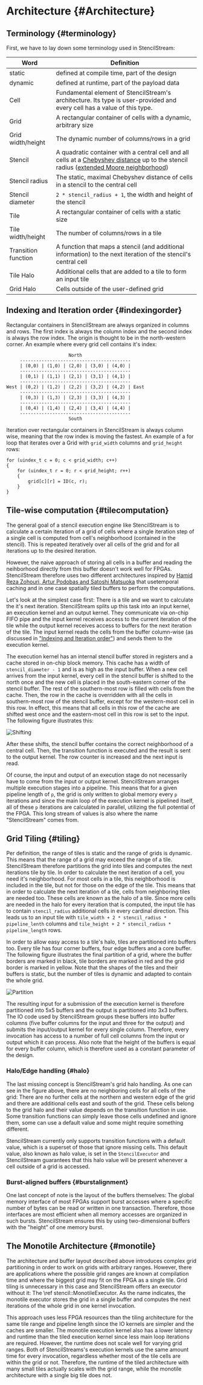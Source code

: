 # Architecture {#Architecture}

## Terminology {#terminology}

First, we have to lay down some terminology used in StencilStream:

| Word | Definition |
|------|------------|
| static | defined at compile time, part of the design |
| dynamic | defined at runtime, part of the payload data |
| Cell | Fundamental element of StencilStream's architecture. Its type is user-provided and every cell has a value of this type. |
| Grid | A rectangular container of cells with a dynamic, arbitrary size |
| Grid width/height | The dynamic number of columns/rows in a grid |
| Stencil | A quadratic container with a central cell and all cells at a [Chebyshev distance](https://en.wikipedia.org/wiki/Chebyshev_distance) up to the stencil radius ([extended Moore neighborhood](https://en.wikipedia.org/wiki/Moore_neighborhood)) |
| Stencil radius | The static, maximal Chebyshev distance of cells in a stencil to the central cell |
| Stencil diameter | `2 * stencil_radius + 1`, the width and height of the stencil |
| Tile | A rectangular container of cells with a static size |
| Tile width/height | The number of columns/rows in a tile |
| Transition function | A function that maps a stencil (and additional information) to the next iteration of the stencil's central cell |
| Tile Halo | Additional cells that are added to a tile to form an input tile |
| Grid Halo | Cells outside of the user-defined grid |

## Indexing and Iteration order {#indexingorder}

Rectangular containers in StencilStream are always organized in columns and rows. The first index is always the column index and the second index is always the row index. The origin is thought to be in the north-western corner. An example where every grid cell contains it's index:

```
                       North
     -----------------------------------------
     | (0,0) | (1,0) | (2,0) | (3,0) | (4,0) |
     -----------------------------------------
     | (0,1) | (1,1) | (2,1) | (3,1) | (4,1) |
     -----------------------------------------
West | (0,2) | (1,2) | (2,2) | (3,2) | (4,2) | East
     -----------------------------------------
     | (0,3) | (1,3) | (2,3) | (3,3) | (4,3) |
     -----------------------------------------
     | (0,4) | (1,4) | (2,4) | (3,4) | (4,4) |
     -----------------------------------------
                       South
```

Iteration over rectangular containers in StencilStream is always column wise, meaning that the row index is moving the fastest. An example of a for loop that iterates over a Grid with `grid_width` columns and `grid_height` rows:

```
for (uindex_t c = 0; c < grid_width; c++)
{
    for (uindex_t r = 0; r < grid_height; r++)
    {
        grid[c][r] = ID(c, r);
    }
}
```

## Tile-wise computation {#tilecomputation}

The general goal of a stencil execution engine like StencilStream is to calculate a certain iteration of a grid of cells where a single iteration step of a single cell is computed from cell's neighborhood (contained in the stencil). This is repeated iteratively over all cells of the grid and for all iterations up to the desired iteration.

However, the naive approach of storing all cells in a buffer and reading the neihborhood directly from this buffer doesn't work well for FPGAs. StencilStream therefore uses two different architectures inspired by [Hamid Reza Zohouri, Artur Podobas and Satoshi Matsuoka](https://dl.acm.org/doi/pdf/10.1145/3174243.3174248) that usetemporal caching and in one case spatially tiled buffers to perform the computations.

Let's look at the simplest case first: There is a tile and we want to calculate the it's next iteration. StencilStream splits up this task into an input kernel, an execution kernel and an output kernel. They communicate via on-chip FIFO pipe and the input kernel receives access to the current iteration of the tile while the output kernel receives access to buffers for the next iteration of the tile. The input kernel reads the cells from the buffer column-wise (as discussed in ["Indexing and Iteration order"](#index)) and sends them to the execution kernel.

The execution kernel has an internal stencil buffer stored in registers and a cache stored in on-chip block memory. This cache has a width of `stencil_diameter - 1` and is as high as the input buffer. When a new cell arrives from the input kernel, every cell in the stencil buffer is shifted to the north once and the new cell is placed in the south-eastern corner of the stencil buffer. The rest of the southern-most row is filled with cells from the cache. Then, the row in the cache is overridden with all the cells in southern-most row of the stencil buffer, except for the western-most cell in this row. In effect, this means that all cells in this row of the cache are shifted west once and the eastern-most cell in this row is set to the input. The following figure illustrates this:

![Shifting](shifting.svg)

After these shifts, the stencil buffer contains the correct neighborhood of a central cell. Then, the transition function is executed and the result is sent to the output kernel. The row counter is increased and the next input is read.

Of course, the input and output of an execution stage do not necessarily have to come from the input or output kernel. StencilStream arranges multiple execution stages into a pipeline. This means that for a given pipeline length of `p`, the grid is only written to global memory every `p` iterations and since the main loop of the execution kernel is pipelined itself, all of these `p` iterations are calculated in parallel, utilizing the full potential of the FPGA. This long stream of values is also where the name "StencilStream" comes from.

## Grid Tiling {#tiling}

Per definition, the range of tiles is static and the range of grids is dynamic. This means that the range of a grid may exceed the range of a tile. StencilStream therefore partitions the grid into tiles and computes the next iterations tile by tile. In order to calculate the next iteration of a cell, you need it's neighborhood. For most cells in a tile, this neighborhood is included in the tile, but not for those on the edge of the tile. This means that in order to calculate the next iteration of a tile, cells from neighboring tiles are needed too. These cells are known as the halo of a tile. Since more cells are needed in the halo for every iteration that is computed, the input tile has to contain `stencil_radius` additional cells in every cardinal direction. This leads us to an input tile with `tile_width + 2 * stencil_radius * pipeline_lenth` columns and `tile_height + 2 * stencil_radius * pipeline_length` rows.

In order to allow easy access to a tile's halo, tiles are partitioned into buffers too. Every tile has four corner buffers, four edge buffers and a core buffer. The following figure illustrates the final partition of a grid, where the buffer borders are marked in black, tile borders are marked in red and the grid border is marked in yellow. Note that the shapes of the tiles and their buffers is static, but the number of tiles is dynamic and adapted to contain the whole grid.

![Partition](partition.svg)

The resulting input for a submission of the execution kernel is therefore partitioned into 5x5 buffers and the output is partitioned into 3x3 buffers. The IO code used by StencilStream groups these buffers into buffer columns (five buffer columns for the input and three for the output) and submits the input/output kernel for every single column. Therefore, every invocation has access to a number of full cell columns from the input or output which it can process. Also note that the height of the buffers is equal for every buffer column, which is therefore used as a constant parameter of the design.

### Halo/Edge handling {#halo}

The last missing concept is StencilStream's grid halo handling. As one can see in the figure above, there are no neighboring cells for all cells of the grid: There are no further cells at the northern and western edge of the grid and there are additional cells east and south of the grid. These cells belong to the grid halo and their value depends on the transition function in use. Some transition functions can simply leave those cells undefined and ignore them, some can use a default value and some might require something different.

StencilStream currently only supports transition functions with a default value, which is a superset of those that ignore missing cells. This default value, also known as halo value, is set in the `StencilExecutor` and StencilStream guarantees that this halo value will be present whenever a cell outside of a grid is accessed.

### Burst-aligned buffers {#burstalignment}

One last concept of note is the layout of the buffers themselves: The global memory interface of most FPGAs support burst accesses where a specific number of bytes can be read or written in one transaction. Therefore, those interfaces are most efficient when all memory accesses are organized in such bursts. StencilStream ensures this by using two-dimensional buffers with the "height" of one memory burst.

## The Monotile Architecture {#monotile}

The architecture and buffer layout described above introduces complex grid partitioning in order to work on grids with arbitrary ranges. However, there are applications where the possible grid ranges are known at compilation time and where the biggest grid may fit on the FPGA as a single tile. Grid tiling is unnecessary in this case and StencilStream offers an executor without it: The \ref stencil::MonotileExecutor. As the name indicates, the monotile executor stores the grid in a single buffer and computes the next iterations of the whole grid in one kernel invocation.

This approach uses less FPGA resources than the tiling architecture for the same tile range and pipeline length since the IO kernels are simpler and the caches are smaller. The monotile execution kernel also has a lower latency and runtime than the tiled execution kernel since less main loop iterations are required. However, the runtime does not scale well for varying grid ranges. Both of StencilStreams's execution kernels use the same amount time for every invocation, regardless whether most of the tile cells are within the grid or not. Therefore, the runtime of the tiled architecture with many small tiles actually scales with the grid range, while the monotile architecture with a single big tile does not.